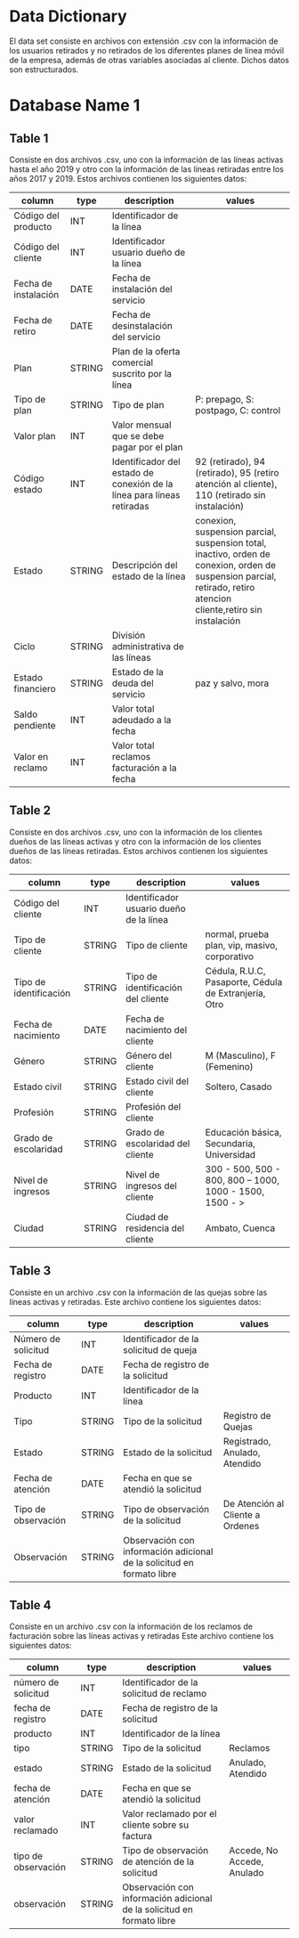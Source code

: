 # Data Dictionary

El data set consiste en archivos con extensión .csv con la información de los usuarios retirados y no retirados de los diferentes planes de línea móvil de la empresa, además de otras variables asociadas al cliente. Dichos datos son estructurados. 

# Database Name 1

## Table 1

Consiste en dos archivos .csv, uno con la información de las líneas activas hasta el año 2019 y otro con la información de las líneas retiradas entre los años 2017 y 2019. Estos archivos contienen los siguientes datos:

| column | type | description | values |
| --- | --- | --- | -- |
| Código del producto | INT | Identificador de la línea ||
| Código del cliente  | INT | Identificador usuario dueño de la línea||
| Fecha de instalación| DATE| Fecha de instalación del servicio||
| Fecha de retiro     | DATE| Fecha de desinstalación del servicio|| 
| Plan                | STRING | Plan de la oferta comercial suscrito por la línea||
| Tipo de plan        | STRING | Tipo de plan | P: prepago, S: postpago, C: control |
| Valor plan          | INT | Valor mensual que se debe pagar por el plan ||
| Código estado       | INT | Identificador del estado de conexión de la línea para líneas retiradas | 92 (retirado), 94 (retirado), 95 (retiro atención al cliente), 110 (retirado sin instalación) |
| Estado              | STRING | Descripción del estado de la línea |conexion, suspension parcial, suspension total, inactivo, orden de conexion, orden de suspension parcial, retirado, retiro atencion cliente,retiro sin instalación  |
| Ciclo               | STRING | División administrativa de las líneas ||
| Estado financiero   | STRING | Estado de la deuda del servicio |  paz y salvo, mora |
| Saldo pendiente     | INT    | Valor total adeudado a la fecha ||
| Valor en reclamo    | INT    | Valor total reclamos facturación a la fecha |

## Table 2

Consiste en dos archivos .csv, uno con la información de los clientes dueños de las líneas activas y otro con la información de los clientes dueños de las líneas retiradas. Estos archivos contienen los siguientes datos:

| column | type | description | values |
| --- | --- | --- | -- |
| Código del cliente | INT | Identificador usuario dueño de la línea ||
| Tipo de cliente | STRING | Tipo de cliente | normal, prueba plan, vip, masivo, corporativo
| Tipo de identificación | STRING | Tipo de identificación del cliente| Cédula, R.U.C, Pasaporte, Cédula de Extranjería, Otro |
| Fecha de nacimiento | DATE | Fecha de nacimiento del cliente | |
| Género | STRING | Género del cliente | M (Masculino), F (Femenino) ||
| Estado civil | STRING | Estado civil del cliente | Soltero, Casado ||
|Profesión | STRING |Profesión del cliente||
|Grado de escolaridad | STRING | Grado de escolaridad  del cliente | Educación básica, Secundaria, Universidad 
| Nivel de ingresos | STRING | Nivel de ingresos del cliente | 300 - 500, 500 - 800, 800 – 1000, 1000 - 1500, 1500 - > |
| Ciudad | STRING | Ciudad de residencia del cliente | Ambato, Cuenca

## Table 3

Consiste en un archivo .csv con la información de las quejas sobre las líneas activas y retiradas. Este archivo contiene los siguientes datos:

| column | type | description | values |
| --- | --- | --- | -- |
| Número de solicitud | INT | Identificador de la solicitud de queja ||
| Fecha de registro | DATE | Fecha de registro de la solicitud ||
| Producto | INT | Identificador de la línea ||
| Tipo | STRING | Tipo de la solicitud | Registro de Quejas ||
| Estado | STRING | Estado de la solicitud | Registrado, Anulado, Atendido |
| Fecha de atención | DATE | Fecha en que se atendió la solicitud ||
| Tipo de observación | STRING | Tipo de observación de la solicitud | De Atención al Cliente a Ordenes|
| Observación | STRING | Observación con información adicional de la solicitud en formato libre ||


## Table 4

Consiste en un archivo .csv con la información de los reclamos de facturación sobre las líneas activas y retiradas Este archivo contiene los siguientes datos:

| column | type | description | values |
| --- | --- | --- | -- |
| número de solicitud | INT | Identificador de la solicitud de reclamo |
| fecha de registro | DATE | Fecha de registro de la solicitud |
| producto | INT | Identificador de la línea ||
| tipo | STRING | Tipo de la solicitud | Reclamos |
| estado | STRING | Estado de la solicitud | Anulado, Atendido
| fecha de atención | DATE | Fecha en que se atendió la solicitud || 
| valor reclamado | INT | Valor reclamado por el cliente sobre su factura ||
| tipo de observación | STRING | Tipo de observación de atención de la solicitud | Accede, No Accede, Anulado |
| observación | STRING | Observación con información adicional de la solicitud en formato libre ||









